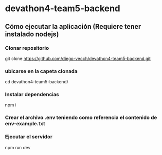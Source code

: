 # devathon4-team5-backend

## Cómo ejecutar la aplicación (Requiere tener instalado nodejs)

### Clonar repositorio
git clone https://github.com/diego-vecch/devathon4-team5-backend.git

### ubicarse en la capeta clonada
cd devathon4-team5-backend/

### Instalar dependencias
npm i

### Crear el archivo .env teniendo como referencia el contenido de env-example.txt

### Ejecutar el servidor
npm run dev


